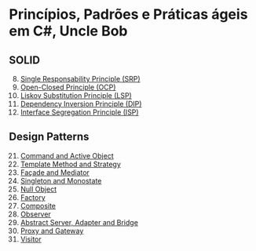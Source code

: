 # Princípios, Padrões e Práticas ágeis em C#, Uncle Bob

## SOLID
8) [Single Responsability Principle (SRP)](https://github.com/mathnogueira/resenha-livros/blob/master/agileCSharp/Cap8.md)
8) [Open-Closed Principle (OCP)](https://github.com/mathnogueira/resenha-livros/blob/master/agileCSharp/Cap9.md)
10) [Liskov Substitution Principle (LSP)](https://github.com/mathnogueira/resenha-livros/blob/master/agileCSharp/Cap10.md)
11) [Dependency Inversion Principle (DIP)](https://github.com/mathnogueira/resenha-livros/blob/master/agileCSharp/Cap11.md)
12) [Interface Segregation Principle (ISP)](https://github.com/mathnogueira/resenha-livros/blob/master/agileCSharp/Cap12.md)

## Design Patterns
21) [Command and Active Object](https://github.com/mathnogueira/resenha-livros/blob/master/agileCSharp/Cap21.md)
22) [Template Method and Strategy](https://github.com/mathnogueira/resenha-livros/blob/master/agileCSharp/Cap22.md)
23) [Façade and Mediator](https://github.com/mathnogueira/resenha-livros/blob/master/agileCSharp/Cap23.md)
24) [Singleton and Monostate](https://github.com/mathnogueira/resenha-livros/blob/master/agileCSharp/Cap24.md)
25) [Null Object](https://github.com/mathnogueira/resenha-livros/blob/master/agileCSharp/Cap25.md)
29) [Factory](https://github.com/mathnogueira/resenha-livros/blob/master/agileCSharp/Cap29.md)
31) [Composite](https://github.com/mathnogueira/resenha-livros/blob/master/agileCSharp/Cap31.md)
32) [Observer](https://github.com/mathnogueira/resenha-livros/blob/master/agileCSharp/Cap32.md)
33) [Abstract Server, Adapter and Bridge](https://github.com/mathnogueira/resenha-livros/blob/master/agileCSharp/Cap33.md)
34) [Proxy and Gateway](https://github.com/mathnogueira/resenha-livros/blob/master/agileCSharp/Cap34.md)
35) [Visitor](https://github.com/mathnogueira/resenha-livros/blob/master/agileCSharp/Cap35.md)